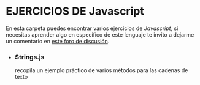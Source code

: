 # EJERCICIOS DE Javascript
En esta carpeta puedes encontrar varios ejercicios de *Javascript*, si necesitas aprender algo en específico de este lenguaje te invito a dejarme un comentario en [este foro de discusión](https://github.com/Tomvargas/Programas/discussions/3).

* ### Strings.js
    recopila un ejemplo práctico de varios métodos para las cadenas de texto
